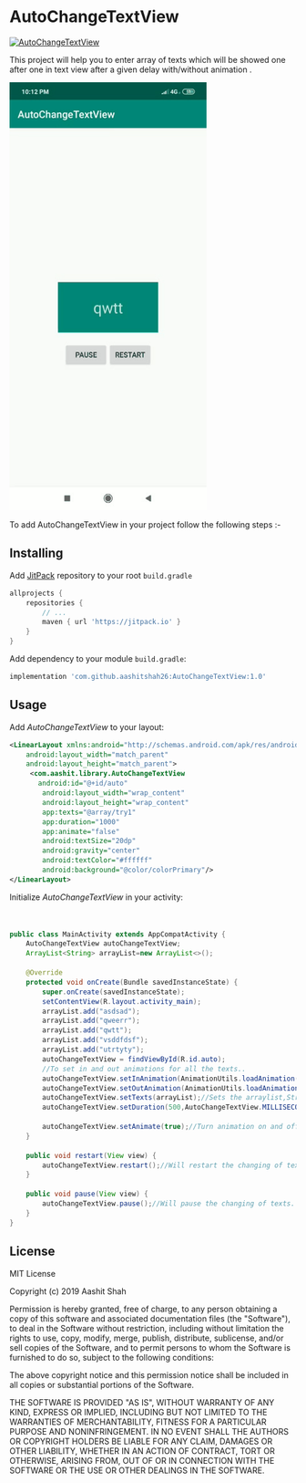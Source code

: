 # AutoChangeTextView
[![AutoChangeTextView](https://jitpack.io/v/aashitshah26/AutoChangeTextView.svg)](https://jitpack.io/#aashitshah26/AutoChangeTextView)

This project will help you to enter array of texts which will be showed one after one in text view after a given delay with/without animation .

![](20190807_221654.gif)

To add AutoChangeTextView in your project follow the following steps :-

## Installing

Add [JitPack](https://jitpack.io) repository to your root `build.gradle`

```gradle
allprojects {
    repositories {
        // ...
        maven { url 'https://jitpack.io' }
    }
}
```
Add dependency to your module `build.gradle`:

```gradle
implementation 'com.github.aashitshah26:AutoChangeTextView:1.0'
```

## Usage

Add *AutoChangeTextView* to your layout:

```xml
<LinearLayout xmlns:android="http://schemas.android.com/apk/res/android"
    android:layout_width="match_parent"
    android:layout_height="match_parent">
     <com.aashit.library.AutoChangeTextView
       android:id="@+id/auto"
        android:layout_width="wrap_content"
        android:layout_height="wrap_content"
        app:texts="@array/try1"
        app:duration="1000"
        app:animate="false"
        android:textSize="20dp"
        android:gravity="center"
        android:textColor="#ffffff"
        android:background="@color/colorPrimary"/>
</LinearLayout>
```

Initialize *AutoChangeTextView* in your activity:

```java


public class MainActivity extends AppCompatActivity {
    AutoChangeTextView autoChangeTextView;
    ArrayList<String> arrayList=new ArrayList<>();

    @Override
    protected void onCreate(Bundle savedInstanceState) {
        super.onCreate(savedInstanceState);
        setContentView(R.layout.activity_main);
        arrayList.add("asdsad");
        arrayList.add("qweerr");
        arrayList.add("qwtt");
        arrayList.add("vsddfdsf");
        arrayList.add("utrtyty");
        autoChangeTextView = findViewById(R.id.auto);
        //To set in and out animations for all the texts.. 
        autoChangeTextView.setInAnimation(AnimationUtils.loadAnimation(this,android.R.anim.slide_in_left));
        autoChangeTextView.setOutAnimation(AnimationUtils.loadAnimation(this,android.R.anim.slide_out_right));
        autoChangeTextView.setTexts(arrayList);//Sets the arraylist,String array,array resource id as texts.
        autoChangeTextView.setDuration(500,AutoChangeTextView.MILLISECONDS);//Sets the duration of texts change
       
        autoChangeTextView.setAnimate(true);//Turn animation on and off...
    }

    public void restart(View view) {
        autoChangeTextView.restart();//Will restart the changing of texts.
    }

    public void pause(View view) {
        autoChangeTextView.pause();//Will pause the changing of texts.
    }
}
```

## License 

MIT License

Copyright (c) 2019 Aashit Shah

Permission is hereby granted, free of charge, to any person obtaining a copy of this software and associated documentation files (the "Software"), to deal in the Software without restriction, including without limitation the rights to use, copy, modify, merge, publish, distribute, sublicense, and/or sell copies of the Software, and to permit persons to whom the Software is furnished to do so, subject to the following conditions:

The above copyright notice and this permission notice shall be included in all copies or substantial portions of the Software.

THE SOFTWARE IS PROVIDED "AS IS", WITHOUT WARRANTY OF ANY KIND, EXPRESS OR IMPLIED, INCLUDING BUT NOT LIMITED TO THE WARRANTIES OF MERCHANTABILITY, FITNESS FOR A PARTICULAR PURPOSE AND NONINFRINGEMENT. IN NO EVENT SHALL THE AUTHORS OR COPYRIGHT HOLDERS BE LIABLE FOR ANY CLAIM, DAMAGES OR OTHER LIABILITY, WHETHER IN AN ACTION OF CONTRACT, TORT OR OTHERWISE, ARISING FROM, OUT OF OR IN CONNECTION WITH THE SOFTWARE OR THE USE OR OTHER DEALINGS IN THE SOFTWARE.

